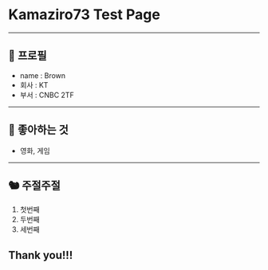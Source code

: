 # Kamaziro73 Test Page
---------------------------------------
## 🥸 프로필

- name : Brown
- 회사 : KT
- 부서 : CNBC 2TF
---------------------------------------
## 🥕 좋아하는 것

- 영화, 게임
---------------------------------------
## 🐿 주절주절

1. 첫번째
2. 두번째
3. 세번째

## Thank you!!!